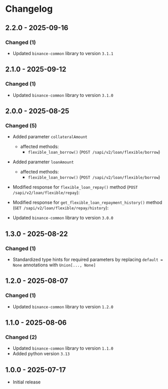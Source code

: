 # Changelog

## 2.2.0 - 2025-09-16

### Changed (1)

- Updated `binance-common` library to version `3.1.1`

## 2.1.0 - 2025-09-12

### Changed (1)

- Updated `binance-common` library to version `3.1.0`

## 2.0.0 - 2025-08-25

### Changed (5)

- Added parameter `collateralAmount`
  - affected methods:
    - `flexible_loan_borrow()` (`POST /sapi/v2/loan/flexible/borrow`)
- Added parameter `loanAmount`
  - affected methods:
    - `flexible_loan_borrow()` (`POST /sapi/v2/loan/flexible/borrow`)

- Modified response for `flexible_loan_repay()` method (`POST /sapi/v2/loan/flexible/repay`):

- Modified response for `get_flexible_loan_repayment_history()` method (`GET /sapi/v2/loan/flexible/repay/history`):
- Updated `binance-common` library to version `3.0.0`

## 1.3.0 - 2025-08-22

### Changed (1)

- Standardized type hints for required parameters by replacing `default = None` annotations with `Union[..., None]`

## 1.2.0 - 2025-08-07

### Changed (1)

- Updated `binance-common` library to version `1.2.0`

## 1.1.0 - 2025-08-06

### Changed (2)

- Updated `binance-common` library to version `1.1.0`
- Added python version `3.13`

## 1.0.0 - 2025-07-17

- Initial release
